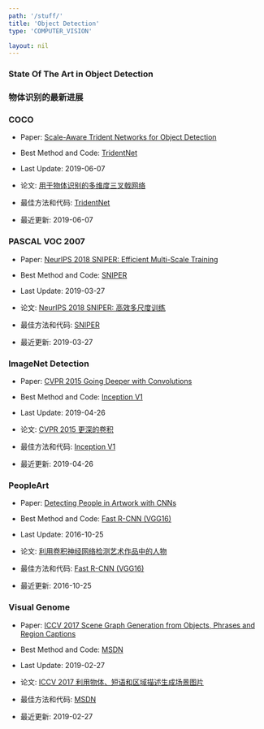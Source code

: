```yaml
---
path: '/stuff/'
title: 'Object Detection'
type: 'COMPUTER_VISION'

layout: nil
---
```


### State Of The Art in Object Detection  
### 物体识别的最新进展  

### COCO

* Paper: [Scale-Aware Trident Networks for Object Detection](https://arxiv.org/pdf/1901.01892v1.pdf)

* Best Method and Code: [TridentNet](https://github.com/tusimple/simpledet)

* Last Update: 2019-06-07

* 论文: [用于物体识别的多维度三叉戟网络](https://arxiv.org/pdf/1901.01892v1.pdf)

* 最佳方法和代码: [TridentNet](https://github.com/tusimple/simpledet)

* 最近更新: 2019-06-07

### PASCAL VOC 2007

* Paper: [NeurIPS 2018 SNIPER: Efficient Multi-Scale Training](https://arxiv.org/pdf/1805.09300v3.pdf)

* Best Method and Code: [SNIPER](https://github.com/MahyarNajibi/SNIPER)

* Last Update: 2019-03-27

* 论文: [NeurIPS 2018 SNIPER: 高效多尺度训练](https://arxiv.org/pdf/1805.09300v3.pdf)

* 最佳方法和代码: [SNIPER](https://github.com/MahyarNajibi/SNIPER)

* 最近更新: 2019-03-27

### ImageNet Detection

* Paper: [CVPR 2015 Going Deeper with Convolutions](https://arxiv.org/pdf/1409.4842v1.pdf)

* Best Method and Code: [Inception V1](https://github.com/tensorflow/models/tree/master/research/slim)

* Last Update: 2019-04-26

* 论文: [CVPR 2015 更深的卷积](https://arxiv.org/pdf/1409.4842v1.pdf)

* 最佳方法和代码: [Inception V1](https://github.com/tensorflow/models/tree/master/research/slim)

* 最近更新: 2019-04-26

### PeopleArt

* Paper: [Detecting People in Artwork with CNNs](https://arxiv.org/pdf/1610.08871v1.pdf)

* Best Method and Code: [Fast R-CNN (VGG16)](https://github.com/BathVisArtData/PeopleArt)

* Last Update: 2016-10-25

* 论文: [利用卷积神经网络检测艺术作品中的人物](https://arxiv.org/pdf/1610.08871v1.pdf)

* 最佳方法和代码: [Fast R-CNN (VGG16)](https://github.com/BathVisArtData/PeopleArt)

* 最近更新: 2016-10-25

### Visual Genome

* Paper: [ICCV 2017 Scene Graph Generation from Objects, Phrases and Region Captions](https://arxiv.org/pdf/1707.09700v2.pdf)

* Best Method and Code: [MSDN](https://github.com/yikang-li/MSDN)

* Last Update: 2019-02-27

* 论文: [ICCV 2017 利用物体、短语和区域描述生成场景图片](https://arxiv.org/pdf/1707.09700v2.pdf)

* 最佳方法和代码: [MSDN](https://github.com/yikang-li/MSDN)

* 最近更新: 2019-02-27

